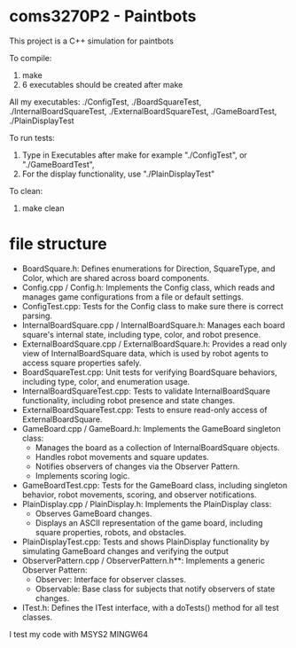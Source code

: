 # coms3270P2 - Paintbots

This project is a C++ simulation for paintbots

To compile:
1. make
2. 6 executables should be created after make

All my executables: ./ConfigTest, ./BoardSquareTest, ./InternalBoardSquareTest, ./ExternalBoardSquareTest, ./GameBoardTest, ./PlainDisplayTest

To run tests:  
1. Type in Executables after make for example "./ConfigTest", or "./GameBoardTest", 
2. For the display functionality, use "./PlainDisplayTest"


To clean:
1. make clean

# file structure

- BoardSquare.h: Defines enumerations for Direction, SquareType, and Color, which are shared across board components.
- Config.cpp / Config.h: Implements the Config class, which reads and manages game configurations from a file or default settings.
- ConfigTest.cpp: Tests for the Config class to make sure there is correct parsing.
- InternalBoardSquare.cpp / InternalBoardSquare.h: Manages each board square's internal state, including type, color, and robot presence.
- ExternalBoardSquare.cpp / ExternalBoardSquare.h: Provides a read only view of InternalBoardSquare data, which is used by robot agents to access square properties safely.
- BoardSquareTest.cpp: Unit tests for verifying BoardSquare behaviors, including type, color, and enumeration usage.
- InternalBoardSquareTest.cpp: Tests to validate InternalBoardSquare functionality, including robot presence and state changes.
- ExternalBoardSquareTest.cpp: Tests to ensure read-only access of ExternalBoardSquare.
- GameBoard.cpp / GameBoard.h: Implements the GameBoard singleton class:
  - Manages the board as a collection of InternalBoardSquare objects.
  - Handles robot movements and square updates.
  - Notifies observers of changes via the Observer Pattern.
  - Implements scoring logic.
- GameBoardTest.cpp: Tests for the GameBoard class, including singleton behavior, robot movements, scoring, and observer notifications.
- PlainDisplay.cpp / PlainDisplay.h: Implements the PlainDisplay class:
  - Observes GameBoard changes.
  - Displays an ASCII representation of the game board, including square properties, robots, and obstacles.
- PlainDisplayTest.cpp: Tests and shows PlainDisplay functionality by simulating GameBoard changes and verifying the output
- ObserverPattern.cpp / ObserverPattern.h**: Implements a generic Observer Pattern:
  - Observer<T>: Interface for observer classes.
  - Observable<T>: Base class for subjects that notify observers of state changes.
- ITest.h: Defines the ITest interface, with a doTests() method for all test classes.

I test my code with MSYS2 MINGW64